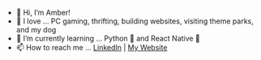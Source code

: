 - 👋 Hi, I’m Amber!
- 💞️ I love  ... PC gaming, thrifting, building websites, visiting theme parks, and my dog
- 🌱 I’m currently learning ... Python 🐍 and React Native 📱
- 📫 How to reach me ... [LinkedIn](https://www.linkedin.com/in/amber-sweep) | [My Website](http://acsweep.dev/)
